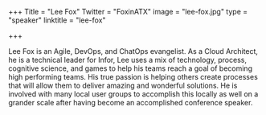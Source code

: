 +++
Title = "Lee Fox"
Twitter = "FoxinATX"
image = "lee-fox.jpg"
type = "speaker"
linktitle = "lee-fox"

+++

Lee Fox is an Agile, DevOps, and ChatOps evangelist. As a Cloud Architect, he is a technical leader for Infor, Lee uses a mix of technology, process, cognitive science, and games to help his teams reach a goal of becoming high performing teams. His true passion is helping others create processes that will allow them to deliver amazing and wonderful solutions. He is involved with many local user groups to accomplish this locally as well on a grander scale after having become an accomplished conference speaker.
